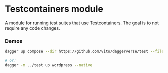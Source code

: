 # Testcontainers module

A module for running test suites that use Testcontainers. The goal is to not
require any code changes.

### Demos

```sh
dagger up compose --dir https://github.com/vito/daggerverse/test --file wordpress.yml all --native

# or:
dagger -m ../test up wordpress --native
```
